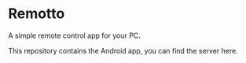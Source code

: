 # Remotto
A simple remote control app for your PC. 

This repository contains the Android app, you can find the server here.
